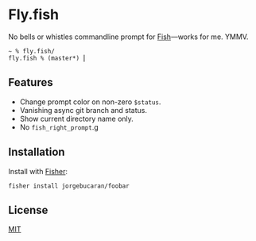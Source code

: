 # Fly.fish

No bells or whistles commandline prompt for [Fish](https://fishshell.com)—works for me. YMMV.

```console
~ % fly.fish/
fly.fish % (master*) ⎢
```

## Features

- Change prompt color on non-zero `$status`.
- Vanishing async git branch and status.
- Show current directory name only.
- No `fish_right_prompt`.g

## Installation

Install with [Fisher](https://github.com/jorgebucaran/fisher):

```console
fisher install jorgebucaran/foobar
```

## License

[MIT](LICENSE.md)
